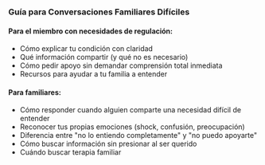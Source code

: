 ### Guía para Conversaciones Familiares Difíciles

#### Para el miembro con necesidades de regulación:
- Cómo explicar tu condición con claridad
- Qué información compartir (y qué no es necesario)
- Cómo pedir apoyo sin demandar comprensión total inmediata
- Recursos para ayudar a tu familia a entender

#### Para familiares:
- Cómo responder cuando alguien comparte una necesidad difícil
  de entender
- Reconocer tus propias emociones (shock, confusión, preocupación)
- Diferencia entre "no lo entiendo completamente" y "no puedo
  apoyarte"
- Cómo buscar información sin presionar al ser querido
- Cuándo buscar terapia familiar